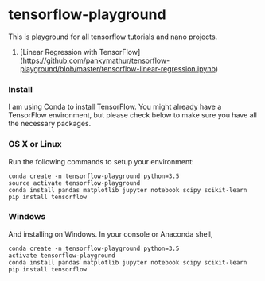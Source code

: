 # tensorflow-playground

This is playground for all tensorflow tutorials and nano projects. 

1. [Linear Regression with TensorFlow] (https://github.com/pankymathur/tensorflow-playground/blob/master/tensorflow-linear-regression.ipynb)

### Install
I am using Conda to install TensorFlow. You might already have a TensorFlow environment, but please check below to make sure you have all the necessary packages.

### OS X or Linux
Run the following commands to setup your environment:

```
conda create -n tensorflow-playground python=3.5
source activate tensorflow-playground
conda install pandas matplotlib jupyter notebook scipy scikit-learn
pip install tensorflow
```

### Windows
And installing on Windows. In your console or Anaconda shell,

```
conda create -n tensorflow-playground python=3.5
activate tensorflow-playground
conda install pandas matplotlib jupyter notebook scipy scikit-learn
pip install tensorflow
```
